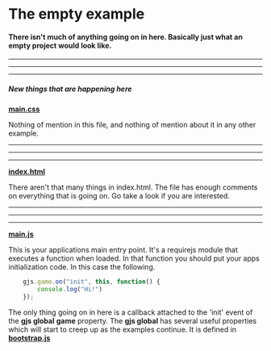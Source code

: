 [example]: http://diegomarquez.github.io/game/examples/empty/index.html

[css]: ./main.css
[main]: ./main.js
[index]: ./index.html
[bootstrap]: ../../src/bootstrap.js

# The empty example

#### There isn't much of anything going on in here. Basically just what an empty project would look like.

**********
**********
**********

##### New things that are happening here

[**main.css**][css]

Nothing of mention in this file, and nothing of mention about it in any other example.

**********
**********
**********

[**index.html**][index]

There aren't that many things in index.html. 
The file has enough comments on everything that is going on.
Go take a look if you are interested.

**********
**********
**********

[**main.js**][main]

This is your applications main entry point. It's a requirejs module that executes a function when loaded. In that function you should put your apps initialization code. In this case the following. 

```javascript
	gjs.game.on("init", this, function() {
		console.log("Hi!")
	});	
```

The only thing going on in here is a callback attached to the 'init' event of the **gjs global** **game** property. The **gjs global** has several useful properties which will start to creep up as the examples continue. It is defined in [**bootstrap.js**][bootstrap]
